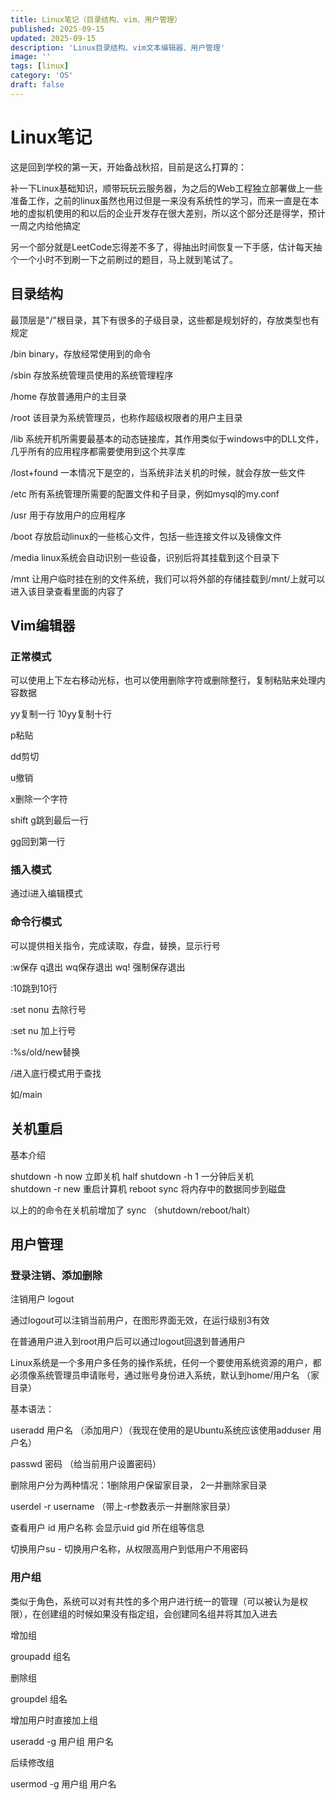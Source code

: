 ```yaml
---
title: Linux笔记（目录结构、vim、用户管理）
published: 2025-09-15
updated: 2025-09-15
description: 'Linux目录结构、vim文本编辑器、用户管理'
image: ''
tags: [linux]
category: 'OS'
draft: false 
---
```


# Linux笔记

这是回到学校的第一天，开始备战秋招，目前是这么打算的：

补一下Linux基础知识，顺带玩玩云服务器，为之后的Web工程独立部署做上一些准备工作，之前的linux虽然也用过但是一来没有系统性的学习，而来一直是在本地的虚拟机使用的和以后的企业开发存在很大差别，所以这个部分还是得学，预计一周之内给他搞定

另一个部分就是LeetCode忘得差不多了，得抽出时间恢复一下手感，估计每天抽个一个小时不到刷一下之前刷过的题目，马上就到笔试了。



## 目录结构

最顶层是"/"根目录，其下有很多的子级目录，这些都是规划好的，存放类型也有规定

/bin binary，存放经常使用到的命令

/sbin 存放系统管理员使用的系统管理程序

/home 存放普通用户的主目录

/root 该目录为系统管理员，也称作超级权限者的用户主目录

/lib 系统开机所需要最基本的动态链接库，其作用类似于windows中的DLL文件，几乎所有的应用程序都需要使用到这个共享库

/lost+found 一本情况下是空的，当系统非法关机的时候，就会存放一些文件

/etc  所有系统管理所需要的配置文件和子目录，例如mysql的my.conf

/usr 用于存放用户的应用程序

/boot 存放启动linux的一些核心文件，包括一些连接文件以及镜像文件

/media linux系统会自动识别一些设备，识别后将其挂载到这个目录下

/mnt 让用户临时挂在别的文件系统，我们可以将外部的存储挂载到/mnt/上就可以进入该目录查看里面的内容了



## Vim编辑器

### 正常模式

可以使用上下左右移动光标，也可以使用删除字符或删除整行，复制粘贴来处理内容数据

yy复制一行  10yy复制十行

p粘贴

dd剪切

u撤销

x删除一个字符

shift g跳到最后一行

gg回到第一行



### 插入模式

通过i进入编辑模式



###  命令行模式

可以提供相关指令，完成读取，存盘，替换，显示行号

:w保存 q退出 wq保存退出 wq! 强制保存退出

:10跳到10行

:set nonu 去除行号

:set nu 加上行号

:%s/old/new替换

/进入底行模式用于查找

如/main



## 关机重启

基本介绍

shutdown -h now   立即关机			half
shutdown -h 1		一分钟后关机	
shutdown -r new    重启计算机		reboot
sync						将内存中的数据同步到磁盘

以上的的命令在关机前增加了 sync （shutdown/reboot/halt）



## 用户管理

### 登录注销、添加删除

注销用户  logout

通过logout可以注销当前用户，在图形界面无效，在运行级别3有效

在普通用户进入到root用户后可以通过logout回退到普通用户

Linux系统是一个多用户多任务的操作系统，任何一个要使用系统资源的用户，都必须像系统管理员申请账号，通过账号身份进入系统，默认到home/用户名 （家目录）

基本语法： 

useradd 用户名  （添加用户）（我现在使用的是Ubuntu系统应该使用adduser 用户名）

passwd 密码  （给当前用户设置密码）



删除用户分为两种情况：1删除用户保留家目录， 2一并删除家目录

userdel -r username （带上-r参数表示一并删除家目录）



查看用户 id 用户名称 会显示uid gid 所在组等信息

切换用户su - 切换用户名称，从权限高用户到低用户不用密码



### 用户组

类似于角色，系统可以对有共性的多个用户进行统一的管理（可以被认为是权限），在创建组的时候如果没有指定组，会创建同名组并将其加入进去

增加组 

groupadd 组名



删除组 

groupdel 组名



增加用户时直接加上组

useradd -g 用户组 用户名

后续修改组

usermod -g 用户组 用户名



